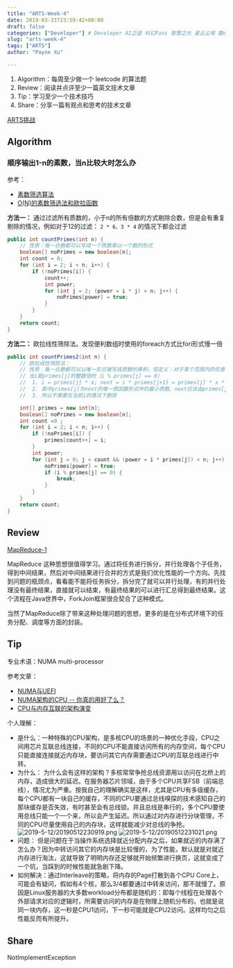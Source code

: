 ```yaml
---
title: "ARTS-Week-4"
date: 2019-03-31T23:59:42+08:00
draft: false
categories: ["Developer"] # Developer AI之遥 科幻Fans 智慧之光 星云尘埃 酷cool玩
slug: "arts-week-4"
tags: ["ARTS"]
author: "Payne Xu"

---
```


1. Algorithm：每周至少做一个 leetcode 的算法题
2. Review：阅读并点评至少一篇英文技术文章
3. Tip：学习至少一个技术技巧
4. Share：分享一篇有观点和思考的技术文章

[ARTS挑战](https://www.zhihu.com/question/301150832)

## Algorithm

### 顺序输出1-n的素数，当n比较大时怎么办

参考：

- [素数筛选算法](https://cloud.tencent.com/developer/article/1173783)
- [O(N)的素数筛选法和欧拉函数](https://blog.csdn.net/Dream_you_to_life/article/details/43883367)

**方法一：** 通过过滤所有质数的，小于n的所有倍数的方式剔除合数，但是会有重复剔除的情况，例如对于12的过滤： `2 * 6、3 * 4` 的情况下都会过滤

```java
public int countPrimes(int n) {
    // 性质：每一合数都可以写成一个质数乘以一个数的形式
    boolean[] noPrimes = new boolean[n];
    int count = 0;
    for (int i = 2; i < n; i++) {
        if (!noPrimes[i]) {
            count++;
            int power;
            for (int j = 2; (power = i * j) < n; j++) {
                noPrimes[power] = true;
            }
        }
    }
    return count;
}
```

**方法二：** 欧拉线性筛除法。发现便利数组时使用的foreach方式比fori形式慢一倍

```java
public int countPrimes2(int n) {
    // 欧拉线性筛除法：
    // 性质：每一合数都可以以唯一形式被写成质数的乘积，现定义：对于某个范围内的任意合数，只能由其最小的质因子将其从表中删除
    // 当i是primes[j]的整数倍时（i % primes[j] == 0）
    //  1. i = primes[j] * x; next = i * primes[j+1] = primes[j] * x * primes[j+1],
    //  2. 其中primes[j]为next的唯一质因数形式中的最小质数，next应该由primes[j]*y时被筛除，其中i<y<(n/primes[j])
    //  3. 所以不需要在当前i的情况下删除

    int[] primes = new int[n];
    boolean[] noPrimes = new boolean[n];
    int count =0 ;
    for (int i = 2; i < n; i++) {
        if (!noPrimes[i]) {
            primes[count++] = i;
        }
        int power;
        for (int j = 0; j < count && (power = i * primes[j]) < n; j++) {
            noPrimes[power] = true;
            if (i % primes[j] == 0) {
                break;
            }
        }
    }
    return count;
}
```

## Review

[MapReduce-1](https://research.google.com/archive/mapreduce-osdi04.pdf)

MapReduce 这种思想很值得学习。通过将任务进行拆分，并行处理各个子任务，得到中间结果，然后对中间结果进行合并的方式是我们优化性能的一个方向。先找到问题的瓶颈点，看看能不能将任务拆分，拆分完了就可以并行处理，有的并行处理没有最终结果，直接就可以结束，有最终结果的可以进行汇总得到最终结果。这个流程在Java世界中，ForkJoin框架很合契合了这种模式。

当然了MapReduce除了带来这种处理问题的思想，更多的是在分布式环境下的任务分配、调度等方面的封装。

## Tip

专业术语：NUMA multi-processor

参考文章：

- [NUMA与UEFI](https://zhuanlan.zhihu.com/p/26078552)
- [NUMA架构的CPU -- 你真的用好了么？](http://cenalulu.github.io/linux/numa/)
- [CPU与内存互联的架构演变](https://blog.51cto.com/tasnrh/1729312)

个人理解：

- 是什么：一种特殊的CPU架构，是多核CPU的场景的一种优化手段，CPU之间用芯片互联总线连接，不同的CPU不能直接访问所有的内存空间，每个CPU只能直接连接就近内存块，要访问其它内存需要通过CPU的互联总线进行中转。
- 为什么： 为什么会有这样的架构？多核常常争抢总线资源用以访问在北桥上的内存，造成很大的延迟。在服务器芯片领域，由于多个CPU共享FSB（前端总线），情况尤为严重。按我自己的理解确实是这样，尤其是CPU有多级缓存，每个CPU都有一块自己的缓存，不同的CPU要通过总线嗅探的技术感知自己的那块缓存是否失效，有时甚至会有总线锁。并且总线是串行的，多个CPU要使用总线只能一个一个来，所以会产生延迟。所以通过对内存进行分块管理，不同的CPU尽量使用自己的内存块，这样就能减少对总线的争抢。
  ![2019-5-12/20190512230919.png](https://fliaping-blog.oss-rg-china-mainland.aliyuncs.com/storage/2019-5-12/20190512230919.png?imageslim)
  ![2019-5-12/20190512231021.png](https://fliaping-blog.oss-rg-china-mainland.aliyuncs.com/storage/2019-5-12/20190512231021.png?imageslim)
- 问题： 但是问题在于当操作系统选择就近分配内存之后，如果就近的内存满了怎么办？因为中转访问其它的内存块是比较慢的，为了性能，默认就是对就近内存进行淘汰，这就导致了明明内存还足够就开始频繁进行换页，这就变成了一个坑，当踩到的时候性能就急剧下降。
- 如何解决：通过Interleave的策略，将内存的Page打散到各个CPU Core上，可能会有疑问，假如有4个核，那么3/4都要通过中转来访问，那不就慢了。原因是Linux服务器的大多数workload分布都是随机的：即每个线程在处理各个外部请求对应的逻辑时，所需要访问的内存是在物理上随机分布的。也就是说同一块内存，这一秒是CPU1访问，下一秒可能就是CPU2访问。这样均匀之后性能反而有所提升。

## Share

NotImplementException